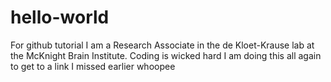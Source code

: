 # hello-world
For github tutorial
I am a Research Associate in the de Kloet-Krause lab at the McKnight Brain Institute.
Coding is wicked hard 
I am doing this all again to get to a link I missed earlier whoopee
